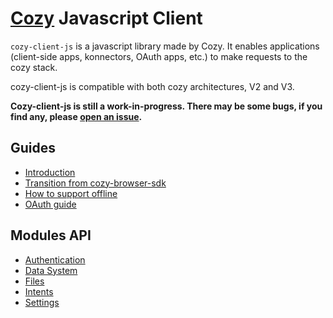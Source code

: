 [Cozy](https://cozy.io) Javascript Client
=========================================

`cozy-client-js` is a javascript library made by Cozy. It enables applications (client-side apps, konnectors, OAuth apps, etc.) to make requests to the cozy stack.

cozy-client-js is compatible with both cozy architectures, V2 and V3.

**Cozy-client-js is still a work-in-progress. There may be some bugs, if you find any, please [open an issue](https://github.com/cozy/cozy-client-js/issues/new).**


Guides
------

- [Introduction](intro.md)
- [Transition from cozy-browser-sdk](browser-sdk-transition.md)
- [How to support offline](offline.md)
- [OAuth guide](oauth.md)


Modules API
-----------

- [Authentication](auth-api.md)
- [Data System](data-api.md)
- [Files](files-api.md)
- [Intents](intents-api.md)
- [Settings](settings-api.md)
